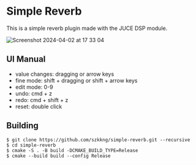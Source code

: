 # Simple Reverb

This is a simple reverb plugin made with the JUCE DSP module.

<img alt="Screenshot 2024-04-02 at 17 33 04" src="https://github.com/szkkng/simple-reverb/assets/61953352/d00f4fbd-04db-4e4c-9eb9-2e3c77c37d0b">

## UI Manual

- value changes: dragging or arrow keys
- fine mode: shift + dragging or shift + arrow keys
- edit mode: 0-9
- undo: cmd + z
- redo: cmd + shift + z
- reset: double click

## Building

```
$ git clone https://github.com/szkkng/simple-reverb.git --recursive
$ cd simple-reverb
$ cmake -S . -B build -DCMAKE_BUILD_TYPE=Release
$ cmake --build build --config Release
```
